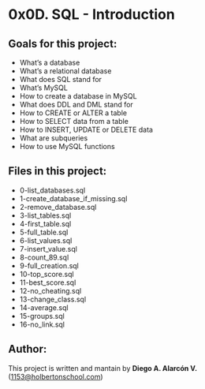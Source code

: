 # 0x0D. SQL - Introduction

## Goals for this project:

- What’s a database
- What’s a relational database
- What does SQL stand for
- What’s MySQL
- How to create a database in MySQL
- What does DDL and DML stand for
- How to CREATE or ALTER a table
- How to SELECT data from a table
- How to INSERT, UPDATE or DELETE data
- What are subqueries
- How to use MySQL functions

## Files in this project:

- 0-list_databases.sql
- 1-create_database_if_missing.sql
- 2-remove_database.sql
- 3-list_tables.sql
- 4-first_table.sql
- 5-full_table.sql
- 6-list_values.sql
- 7-insert_value.sql
- 8-count_89.sql
- 9-full_creation.sql
- 10-top_score.sql
- 11-best_score.sql
- 12-no_cheating.sql
- 13-change_class.sql
- 14-average.sql
- 15-groups.sql
- 16-no_link.sql

## Author:

This project is written and mantain by   **Diego A. Alarcón V.** (1153@holbertonschool.com)
